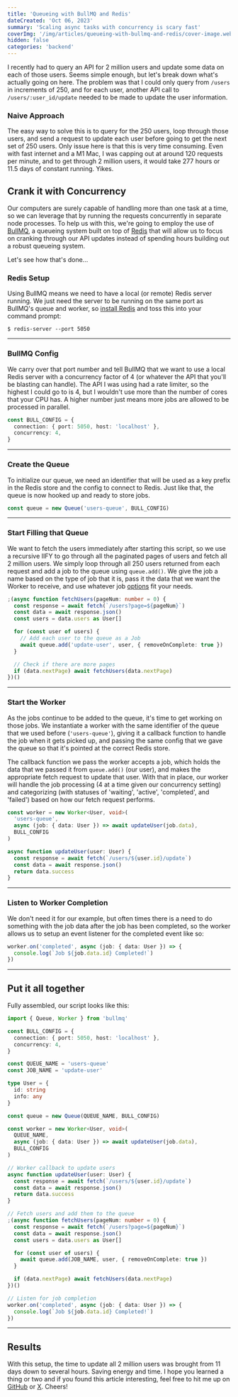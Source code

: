 ```yaml
---
title: 'Queueing with BullMQ and Redis'
dateCreated: 'Oct 06, 2023'
summary: 'Scaling async tasks with concurrency is scary fast'
coverImg: '/img/articles/queueing-with-bullmq-and-redis/cover-image.webp'
hidden: false
categories: 'backend'
---
```


I recently had to query an API for 2 million users and update some data on each of those users. Seems simple enough, but let's break down what's actually going on here. The problem was that I could only query from `/users` in increments of 250, and for each user, another API call to `/users/:user_id/update` needed to be made to update the user information.

### Naive Approach

The easy way to solve this is to query for the 250 users, loop through those users, and send a request to update each user before going to get the next set of 250 users. Only issue here is that this is very time consuming. Even with fast internet and a M1 Mac, I was capping out at around 120 requests per minute, and to get through 2 million users, it would take 277 hours or 11.5 days of constant running. Yikes.

## Crank it with Concurrency

Our computers are surely capable of handling more than one task at a time, so we can leverage that by running the requests concurrently in separate node processes. To help us with this, we're going to employ the use of [BullMQ](https://docs.bullmq.io/), a queueing system built on top of [Redis](https://redis.io/) that will allow us to focus on cranking through our API updates instead of spending hours building out a robust queueing system.

Let's see how that's done...

### Redis Setup

Using BullMQ means we need to have a local (or remote) Redis server running. We just need the server to be running on the same port as BullMQ's queue and worker, so [install Redis](https://redis.io/docs/getting-started/) and toss this into your command prompt:

```shell
$ redis-server --port 5050
```

---

### BullMQ Config

We carry over that port number and tell BullMQ that we want to use a local Redis server with a concurrency factor of 4 (or whatever the API that you'll be blasting can handle). The API I was using had a rate limiter, so the highest I could go to is 4, but I wouldn't use more than the number of cores that your CPU has. A higher number just means more jobs are allowed to be processed in parallel.

```TypeScript
const BULL_CONFIG = {
  connection: { port: 5050, host: 'localhost' },
  concurrency: 4,
}
```

---

### Create the Queue

To initialize our queue, we need an identifier that will be used as a key prefix in the Redis store and the config to connect to Redis. Just like that, the queue is now hooked up and ready to store jobs.

```TypeScript
const queue = new Queue('users-queue', BULL_CONFIG)
```

---

### Start Filling that Queue

We want to fetch the users immediately after starting this script, so we use a recursive IIFY to go through all the paginated pages of users and fetch all 2 million users. We simply loop through all 250 users returned from each request and add a job to the queue using `queue.add()`. We give the job a name based on the type of job that it is, pass it the data that we want the Worker to receive, and use whatever job [options](https://api.docs.bullmq.io/interfaces/v4.BaseJobOptions.html) fit your needs.

```TypeScript
;(async function fetchUsers(pageNum: number = 0) {
  const response = await fetch(`/users?page=${pageNum}`)
  const data = await response.json()
  const users = data.users as User[]

  for (const user of users) {
    // Add each user to the queue as a Job
    await queue.add('update-user', user, { removeOnComplete: true })
  }

  // Check if there are more pages
  if (data.nextPage) await fetchUsers(data.nextPage)
})()
```

---

### Start the Worker

As the jobs continue to be added to the queue, it's time to get working on those jobs. We instantiate a worker with the same identifier of the queue that we used before (`'users-queue'`), giving it a callback function to handle the job when it gets picked up, and passing the same config that we gave the queue so that it's pointed at the correct Redis store.

The callback function we pass the worker accepts a job, which holds the data that we passed it from `queue.add()` (our user), and makes the appropriate fetch request to update that user. With that in place, our worker will handle the job processing (4 at a time given our concurrency setting) and categorizing (with statuses of 'waiting', 'active', 'completed', and 'failed') based on how our fetch request performs.

```TypeScript
const worker = new Worker<User, void>(
  'users-queue',
  async (job: { data: User }) => await updateUser(job.data),
  BULL_CONFIG
)

async function updateUser(user: User) {
  const response = await fetch(`/users/${user.id}/update`)
  const data = await response.json()
  return data.success
}
```

---

### Listen to Worker Completion

We don't need it for our example, but often times there is a need to do something with the job data after the job has been completed, so the worker allows us to setup an event listener for the completed event like so:

```TypeScript
worker.on('completed', async (job: { data: User }) => {
  console.log(`Job ${job.data.id} Completed!`)
})
```

---

## Put it all together

Fully assembled, our script looks like this:

```TypeScript
import { Queue, Worker } from 'bullmq'

const BULL_CONFIG = {
  connection: { port: 5050, host: 'localhost' },
  concurrency: 4,
}

const QUEUE_NAME = 'users-queue'
const JOB_NAME = 'update-user'

type User = {
  id: string
  info: any
}

const queue = new Queue(QUEUE_NAME, BULL_CONFIG)

const worker = new Worker<User, void>(
  QUEUE_NAME,
  async (job: { data: User }) => await updateUser(job.data),
  BULL_CONFIG
)

// Worker callback to update users
async function updateUser(user: User) {
  const response = await fetch(`/users/${user.id}/update`)
  const data = await response.json()
  return data.success
}

// Fetch users and add them to the queue
;(async function fetchUsers(pageNum: number = 0) {
  const response = await fetch(`/users?page=${pageNum}`)
  const data = await response.json()
  const users = data.users as User[]

  for (const user of users) {
    await queue.add(JOB_NAME, user, { removeOnComplete: true })
  }

  if (data.nextPage) await fetchUsers(data.nextPage)
})()

// Listen for job completion
worker.on('completed', async (job: { data: User }) => {
  console.log(`Job ${job.data.id} Completed!`)
})
```

---

## Results

With this setup, the time to update all 2 million users was brought from 11 days down to several hours. Saving energy and time. I hope you learned a thing or two and if you found this article interesting, feel free to hit me up on [GitHub](https://github.com/ChristianAnagnostou) or [X](https://x.com/javascramble). Cheers!
